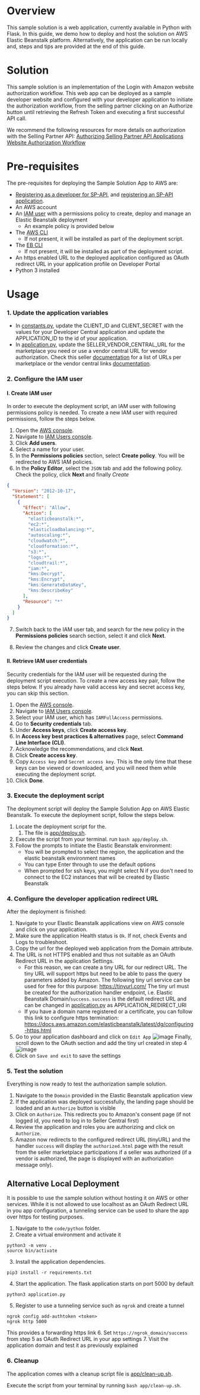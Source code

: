 # Overview

This sample solution is a web application, currently available in Python with Flask.
In this guide, we demo how to deploy and host the solution on AWS Elastic Beanstalk platform. Alternatively, the application can be run locally and, steps and tips are provided at the end of this guide.

# Solution

This sample solution is an implementation of the Login with Amazon website authorization workflow. This web app can be deployed as a sample developer website and configured with your developer application to initiate the authorization workflow, from the selling partner clicking on an Authorize button until retrieving the Refresh Token and executing a first successful API call.

We recommend the following resources for more details on authorization with the Selling Partner API:
[Authorizing Selling Partner API Applications](https://developer-docs.amazon.com/sp-api/docs/authorizing-selling-partner-api-applications)
[Website Authorization Workflow](https://developer-docs.amazon.com/sp-api/docs/website-authorization-workflow)

# Pre-requisites

The pre-requisites for deploying the Sample Solution App to AWS are:
* [Registering as a developer for SP-API](https://developer-docs.amazon.com/sp-api/docs/registering-as-a-developer), and [registering an SP-API application](https://developer-docs.amazon.com/sp-api/docs/registering-your-application).
* An AWS account
* An [IAM user](https://docs.aws.amazon.com/IAM/latest/UserGuide/id_users.html) with a permissions policy to create, deploy and manage an Elastic Beanstalk deployment
    * An example policy is provided below
* The [AWS CLI](https://aws.amazon.com/cli/)
    * If not present, it will be installed as part of the deployment script.
* The [EB CLI](https://docs.aws.amazon.com/elasticbeanstalk/latest/dg/eb-cli3.html)
    * If not present, it will be installed as part of the deployment script.
* An https enabled URL to the deployed application configured as OAuth redirect URL in your application profile on Developer Portal
* Python 3 installed

# Usage
### 1. Update the application variables
* In [constants.py](../code/python/utils/constants.py#L26), update the CLIENT_ID and CLIENT_SECRET with the values for your Developer Central application and update the APPLICATION_ID to the id of your application.
* In [application.py](../code/python/application.py#L11), update the SELLER_VENDOR_CENTRAL_URL for the marketplace you need or use a vendor central URL for vendor authorization. Check this seller [documentation](https://developer-docs.amazon.com/sp-api/docs/seller-central-urls) for a list of URLs per marketplace or the vendor central links [documentation](https://developer-docs.amazon.com/sp-api/docs/vendor-central-urls).

### 2. Configure the IAM user
#### I. Create IAM user
In order to execute the deployment script, an IAM user with following permissions policy is needed.
To create a new IAM user with required permissions, follow the steps below.
1. Open the [AWS console](https://console.aws.amazon.com/).
2. Navigate to [IAM Users console](https://us-east-1.console.aws.amazon.com/iamv2/home#/users).
3. Click **Add users**.
4. Select a name for your user.
5. In the **Permissions policies** section, select **Create policy**. You will be redirected to AWS IAM policies.
6. In the **Policy Editor**, select the `JSON` tab and add the following policy. Check the policy, click **Next** and finally *Create*
```json
{
  "Version": "2012-10-17",
  "Statement": [
    {
      "Effect": "Allow",
      "Action": [
        "elasticbeanstalk:*",
        "ec2:*",
        "elasticloadbalancing:*",
        "autoscaling:*",
        "cloudwatch:*",
        "cloudformation:*",
        "s3:*",
        "logs:*",
        "cloudtrail:*",
        "iam:*",
        "kms:Decrypt",
        "kms:Encrypt",
        "kms:GenerateDataKey",
        "kms:DescribeKey"
      ],
      "Resource": "*"
    }
  ]
}
```
7. Switch back to the IAM user tab, and search for the new policy in the **Permissions policies** search section, select it and click **Next**.

8. Review the changes and click **Create user**.

#### II. Retrieve IAM user credentials
Security credentials for the IAM user will be requested during the deployment script execution.
To create a new access key pair, follow the steps below. If you already have valid access key and secret access key, you can skip this section.
1. Open the [AWS console](https://console.aws.amazon.com/).
2. Navigate to [IAM Users console](https://us-east-1.console.aws.amazon.com/iamv2/home#/users).
3. Select your IAM user, which has `IAMFullAccess` permissions.
4. Go to **Security credentials** tab.
5. Under **Access keys**, click **Create access key**.
6. In **Access key best practices & alternatives** page, select **Command Line Interface (CLI)**.
7. Acknowledge the recommendations, and click **Next**.
8. Click **Create access key**.
9. Copy `Access key` and `Secret access key`. This is the only time that these keys can be viewed or downloaded, and you will need them while executing the deployment script.
10. Click **Done**.

### 3. Execute the deployment script
The deployment script will deploy the Sample Solution App on AWS Elastic Beanstalk.
To execute the deployment script, follow the steps below.
1. Locate the deployment script for the.
    1. The file is [app/deploy.sh](../app/deploy.sh).
2. Execute the script from your terminal. run `bash app/deploy.sh`.
3. Follow the prompts to initiate the Elastic Beanstalk environment:
   - You will be prompted to select the region, the application and the elastic beanstalk environment names
   - You can type Enter through to use the default options
   - When prompted for ssh keys, you might select N if you don't need to connect to the EC2 instances that will be created by Elastic Beanstalk

### 4. Configure the developer application redirect URL
After the deployment is finished:
1. Navigate to your Elastic Beanstalk applications view on AWS console and click on your application.
2. Make sure the application Health status is `Ok`. If not, check Events and Logs to troubleshoot.
3. Copy the url for the deployed web application from the Domain attribute.
4. The URL is not HTTPS enabled and thus not suitable as an OAuth Redirect URL in the application Settings.
    * For this reason, we can create a tiny URL for our redirect URL. The tiny URL will support https but need to be able to pass the query parameters added by Amazon. The following tiny url service can be used for free for this purpose: https://tinyurl.com/
      The tiny url must be created for the authorization handler endpoint, i.e. Elastic Beanstalk Domain/`success`. `success` is the default redirect URL and can be changed in [application.py](../code/python/application.py#L13) as APPLICATION_REDIRECT_URI
    * If you have a domain name registered or a certificate, you can follow this link to configure https termination: https://docs.aws.amazon.com/elasticbeanstalk/latest/dg/configuring-https.html
5. Go to your application dashboard and click on `Edit App` ![image](AppEdit.png)
   Finally, scroll down to the OAuth section and add the tiny url created in step 4 ![image](OAuth-configure.png)
6. Click on `Save and exit` to save the settings

### 5. Test the solution
Everything is now ready to test the authorization sample solution.
1. Navigate to the `Domain` provided in the Elastic Beanstalk application view
2. If the application was deployed successfully, the landing page should be loaded and an `Authorize` button is visible
3. Click on `Authorize`. This redirects you to Amazon's consent page (if not logged id, you need to log in to Seller Central first)
4. Review the application and roles you are authorizing and click on `Authorize`.
5. Amazon now redirects to the configured redirect URL (tinyURL) and the handler `success` will display the `authorized.html` page with the result from the seller marketplace participations if a seller was authorized (if a vendor is authorized, the page is displayed with an authorization message only).

## Alternative Local Deployment
It is possible to use the sample solution without hosting it on AWS or other services. While it is not allowed to use localhost as an OAuth Redirect URL in you app configuration, a tunneling service can be used to share the app over https for testing purposes.
1. Navigate to the `code/python` folder.
2. Create a virtual environment and activate it
```
python3 -m venv .
source bin/activate
```
3. Install the application dependencies.
```
pip3 install -r requirements.txt
```
4. Start the application. The flask application starts on port 5000 by default
```
python3 application.py
```
5. Register to use a tunneling service such as `ngrok` and create a tunnel
```
ngrok config add-authtoken <token>
ngrok http 5000
```
This provides a forwarding https link
6. Set `https://ngrok_domain/success` from step 5 as OAuth Redirect URL in your app settings
7. Visit the application domain and test it as previously explained

### 6. Cleanup
The application comes with a cleanup script file is [app/clean-up.sh](../app/clean-up.sh).

Execute the script from your terminal by running `bash app/clean-up.sh`. 